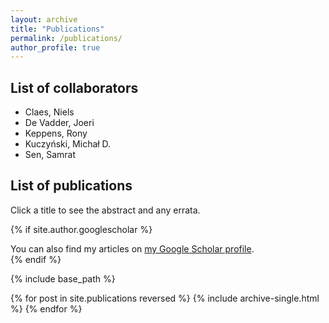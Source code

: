 ```yaml
---
layout: archive
title: "Publications"
permalink: /publications/
author_profile: true
---
```


## List of collaborators
* Claes, Niels
* De Vadder, Joeri
* Keppens, Rony
* Kuczyński, Michał D.
* Sen, Samrat

## List of publications
Click a title to see the abstract and any errata.

{% if site.author.googlescholar %}
  <div class="wordwrap">You can also find my articles on <a href="{{site.author.googlescholar}}">my Google Scholar profile</a>.</div>
{% endif %}

{% include base_path %}

{% for post in site.publications reversed %}
  {% include archive-single.html %}
{% endfor %}
